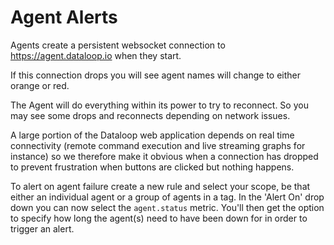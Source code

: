 # Agent Alerts

Agents create a persistent websocket connection to <https://agent.dataloop.io> when they start.

If this connection drops you will see agent names will change to either orange or red.

The Agent will do everything within its power to try to reconnect. So you may see some drops and reconnects depending on network issues.

A large portion of the Dataloop web application depends on real time connectivity (remote command execution and live streaming graphs for instance) so we therefore make it obvious when a connection has dropped to prevent frustration when buttons are clicked but nothing happens.

To alert on agent failure create a new rule and select your scope, be that either an individual agent or a group of agents in a tag. In the 'Alert On' drop down you can now select the `agent.status` metric. You'll then get the option to specify how long the agent(s) need to have been down for in order to trigger an alert.
